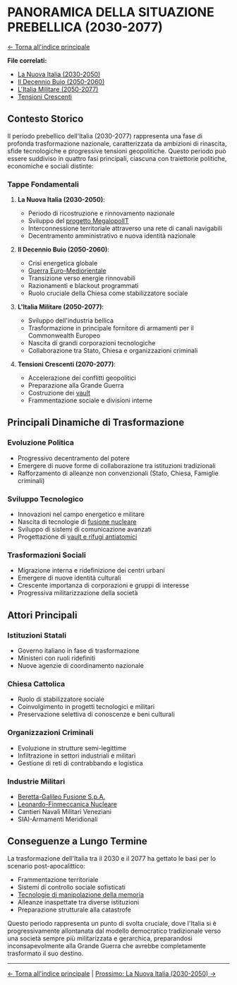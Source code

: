 # PANORAMICA DELLA SITUAZIONE PREBELLICA (2030-2077)

[← Torna all'indice principale](../01-Indice/01.0-indice-principale.md)

**File correlati:**
- [La Nuova Italia (2030-2050)](02.1-nuova-italia.md)
- [Il Decennio Buio (2050-2060)](02.2-decennio-buio.md)
- [L'Italia Militare (2050-2077)](02.3-italia-militare.md)
- [Tensioni Crescenti](02.4-tensioni-finali.md)

## Contesto Storico

Il periodo prebellico dell'Italia (2030-2077) rappresenta una fase di profonda trasformazione nazionale, caratterizzata da ambizioni di rinascita, sfide tecnologiche e progressive tensioni geopolitiche. Questo periodo può essere suddiviso in quattro fasi principali, ciascuna con traiettorie politiche, economiche e sociali distinte:

### Tappe Fondamentali

1. **La Nuova Italia (2030-2050)**: 
   - Periodo di ricostruzione e rinnovamento nazionale
   - Sviluppo del [progetto MegalopolIT](02.1-nuova-italia.md#progetto-megalopoIT)
   - Interconnessione territoriale attraverso una rete di canali navigabili
   - Decentramento amministrativo e nuova identità nazionale

2. **Il Decennio Buio (2050-2060)**: 
   - Crisi energetica globale
   - [Guerra Euro-Mediorientale](02.2-decennio-buio.md#guerra-euro-mediorientale)
   - Transizione verso energie rinnovabili
   - Razionamenti e blackout programmati
   - Ruolo cruciale della Chiesa come stabilizzatore sociale

3. **L'Italia Militare (2050-2077)**: 
   - Sviluppo dell'industria bellica
   - Trasformazione in principale fornitore di armamenti per il Commonwealth Europeo
   - Nascita di grandi corporazioni tecnologiche
   - Collaborazione tra Stato, Chiesa e organizzazioni criminali

4. **Tensioni Crescenti (2070-2077)**:
   - Accelerazione dei conflitti geopolitici
   - Preparazione alla Grande Guerra
   - Costruzione dei [vault](../../09-Vault/09.0-vault-panoramica.md)
   - Frammentazione sociale e divisioni interne

## Principali Dinamiche di Trasformazione

### Evoluzione Politica
- Progressivo decentramento del potere
- Emergere di nuove forme di collaborazione tra istituzioni tradizionali
- Rafforzamento di alleanze non convenzionali (Stato, Chiesa, Famiglie criminali)

### Sviluppo Tecnologico
- Innovazioni nel campo energetico e militare
- Nascita di tecnologie di [fusione nucleare](02.3-italia-militare.md#tecnologie-di-fusione)
- Sviluppo di sistemi di comunicazione avanzati
- Progettazione di [vault e rifugi antiatomici](../../09-Vault/09.2-tipologie-vault.md)

### Trasformazioni Sociali
- Migrazione interna e ridefinizione dei centri urbani
- Emergere di nuove identità culturali
- Crescente importanza di corporazioni e gruppi di interesse
- Progressiva militarizzazione della società

## Attori Principali

### Istituzioni Statali
- Governo italiano in fase di trasformazione
- Ministeri con ruoli ridefiniti
- Nuove agenzie di coordinamento nazionale

### Chiesa Cattolica
- Ruolo di stabilizzatore sociale
- Coinvolgimento in progetti tecnologici e militari
- Preservazione selettiva di conoscenze e beni culturali

### Organizzazioni Criminali
- Evoluzione in strutture semi-legittime
- Infiltrazione in settori industriali e militari
- Gestione di reti di contrabbando e logistica

### Industrie Militari
- [Beretta-Galileo Fusione S.p.A.](02.3-italia-militare.md#industria-bellica)
- [Leonardo-Finmeccanica Nucleare](02.3-italia-militare.md#industria-bellica)
- Cantieri Navali Militari Veneziani
- SIAI-Armamenti Meridionali

## Conseguenze a Lungo Termine

La trasformazione dell'Italia tra il 2030 e il 2077 ha gettato le basi per lo scenario post-apocalittico:

- Frammentazione territoriale
- Sistemi di controllo sociale sofisticati
- [Tecnologie di manipolazione della memoria](../../09-Vault/09.4-controllo-mentale.md)
- Alleanze inaspettate tra diverse istituzioni
- Preparazione strutturale alla catastrofe

Questo periodo rappresenta un punto di svolta cruciale, dove l'Italia si è progressivamente allontanata dal modello democratico tradizionale verso una società sempre più militarizzata e gerarchica, preparandosi inconsapevolmente alla Grande Guerra che avrebbe completamente trasformato il suo destino.

---

[← Torna all'indice principale](../01-Indice/01.0-indice-principale.md) | [Prossimo: La Nuova Italia (2030-2050) →](02.1-nuova-italia.md)